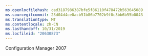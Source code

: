 ```yaml
---
ms.openlocfilehash: cad3187986387bfe5f86110f478472b563645089
ms.sourcegitcommit: 23d04d4ce0acb51b86b7702b9f0c3bb6b55b0043
ms.translationtype: MT
ms.contentlocale: zh-CN
ms.lasthandoff: 10/31/2019
ms.locfileid: "20630873"
---
```

<Token xmlns:xlink="http://www.w3.org/1999/xlink">Configuration Manager 2007</Token>